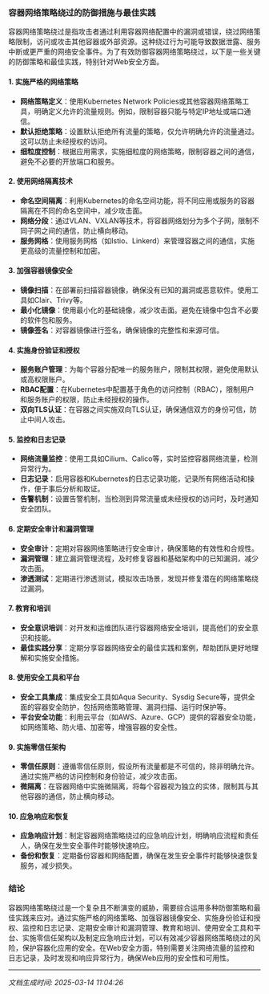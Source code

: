 ### 容器网络策略绕过的防御措施与最佳实践

容器网络策略绕过是指攻击者通过利用容器网络配置中的漏洞或错误，绕过网络策略限制，访问或攻击其他容器或外部资源。这种绕过行为可能导致数据泄露、服务中断或更严重的网络安全事件。为了有效防御容器网络策略绕过，以下是一些关键的防御策略和最佳实践，特别针对Web安全方面。

#### 1. **实施严格的网络策略**
   - **网络策略定义**：使用Kubernetes Network Policies或其他容器网络策略工具，明确定义允许的流量规则。例如，限制容器只能与特定IP地址或端口通信。
   - **默认拒绝策略**：设置默认拒绝所有流量的策略，仅允许明确允许的流量通过。这可以防止未经授权的访问。
   - **细粒度控制**：根据应用需求，实施细粒度的网络策略，限制容器之间的通信，避免不必要的开放端口和服务。

#### 2. **使用网络隔离技术**
   - **命名空间隔离**：利用Kubernetes的命名空间功能，将不同应用或服务的容器隔离在不同的命名空间中，减少攻击面。
   - **网络分段**：通过VLAN、VXLAN等技术，将容器网络划分为多个子网，限制不同子网之间的通信，防止横向移动。
   - **服务网格**：使用服务网格（如Istio、Linkerd）来管理容器之间的通信，实施更高级的流量控制和加密。

#### 3. **加强容器镜像安全**
   - **镜像扫描**：在部署前扫描容器镜像，确保没有已知的漏洞或恶意软件。使用工具如Clair、Trivy等。
   - **最小化镜像**：使用最小化的基础镜像，减少攻击面。避免在镜像中包含不必要的软件包和服务。
   - **镜像签名**：对容器镜像进行签名，确保镜像的完整性和来源可信。

#### 4. **实施身份验证和授权**
   - **服务账户管理**：为每个容器分配唯一的服务账户，限制其权限，避免使用默认或高权限账户。
   - **RBAC配置**：在Kubernetes中配置基于角色的访问控制（RBAC），限制用户和服务账户的权限，防止未经授权的操作。
   - **双向TLS认证**：在容器之间实施双向TLS认证，确保通信双方的身份可信，防止中间人攻击。

#### 5. **监控和日志记录**
   - **网络流量监控**：使用工具如Cilium、Calico等，实时监控容器网络流量，检测异常行为。
   - **日志记录**：启用容器和Kubernetes的日志记录功能，记录所有网络活动和操作，便于事后分析和取证。
   - **告警机制**：设置告警机制，当检测到异常流量或未经授权的访问时，及时通知安全团队。

#### 6. **定期安全审计和漏洞管理**
   - **安全审计**：定期对容器网络策略进行安全审计，确保策略的有效性和合规性。
   - **漏洞管理**：建立漏洞管理流程，及时修复容器和基础架构中的已知漏洞，减少攻击面。
   - **渗透测试**：定期进行渗透测试，模拟攻击场景，发现并修复潜在的网络策略绕过漏洞。

#### 7. **教育和培训**
   - **安全意识培训**：对开发和运维团队进行容器网络安全培训，提高他们的安全意识和技能。
   - **最佳实践分享**：定期分享容器网络安全的最佳实践和案例，帮助团队更好地理解和实施安全措施。

#### 8. **使用安全工具和平台**
   - **安全工具集成**：集成安全工具如Aqua Security、Sysdig Secure等，提供全面的容器安全防护，包括网络策略管理、漏洞扫描、运行时保护等。
   - **平台安全功能**：利用云平台（如AWS、Azure、GCP）提供的容器安全功能，如网络策略、防火墙、加密等，增强容器的安全性。

#### 9. **实施零信任架构**
   - **零信任原则**：遵循零信任原则，假设所有流量都是不可信的，除非明确允许。通过实施严格的访问控制和身份验证，减少攻击面。
   - **微隔离**：在容器网络中实施微隔离，将每个容器视为独立的实体，限制其与其他容器的通信，防止横向移动。

#### 10. **应急响应和恢复**
   - **应急响应计划**：制定容器网络策略绕过的应急响应计划，明确响应流程和责任人，确保在发生安全事件时能够快速响应。
   - **备份和恢复**：定期备份容器和网络配置，确保在发生安全事件时能够快速恢复服务，减少损失。

### 结论

容器网络策略绕过是一个复杂且不断演变的威胁，需要综合运用多种防御策略和最佳实践来应对。通过实施严格的网络策略、加强容器镜像安全、实施身份验证和授权、监控和日志记录、定期安全审计和漏洞管理、教育和培训、使用安全工具和平台、实施零信任架构以及制定应急响应计划，可以有效减少容器网络策略绕过的风险，保护容器化应用的安全。在Web安全方面，特别需要关注网络流量的监控和日志记录，及时发现和响应异常行为，确保Web应用的安全性和可用性。

---

*文档生成时间: 2025-03-14 11:04:26*



